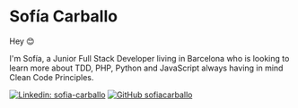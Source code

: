 Sofía Carballo
=======
Hey :blush:

I'm Sofía, a Junior Full Stack Developer living in Barcelona who is looking to learn more about TDD, PHP, Python and JavaScript always having in mind Clean Code Principles.

[![Linkedin: sofia-carballo](https://img.shields.io/badge/-sofiacarballo-blue?style=flat-square&logo=Linkedin&logoColor=white&link=https://www.linkedin.com/in/sofia-carballo/)](https://www.linkedin.com/in/sofia-carballo/)
[![GitHub sofiacarballo](https://img.shields.io/github/followers/sofiacarballo?label=follow&style=social)](https://github.com/sofiacarballo)
